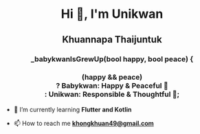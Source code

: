 <h1 align="center">Hi 👋, I'm Unikwan </h1>
<h2 align="center">Khuannapa Thaijuntuk </h2>
<h3 align="center">_babykwanIsGrewUp(bool happy, bool peace) {
<h3 align="center">
    (happy && peace) <br>
    ? Babykwan: Happy & Peaceful 🌈 <br>
    : Unikwan: Responsible & Thoughtful 💼;
</h3>


- 🌱 I’m currently learning **Flutter and Kotlin**

- 📫 How to reach me **khongkhuan49@gmail.com**

